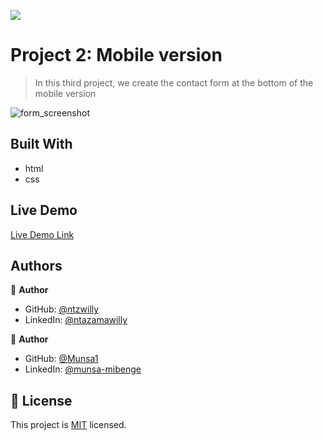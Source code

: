 ![](https://img.shields.io/badge/Microverse-blueviolet)

# Project 2: Mobile version

> In this third project, we create the contact form at the bottom of the mobile version

![form_screenshot](https://user-images.githubusercontent.com/9049260/121239480-95942e80-c899-11eb-83c2-8489ef9c45ea.png)


## Built With

- html
- css

## Live Demo

[Live Demo Link](https://ntzwilly.github.io/portfolio/)

## Authors

👤 **Author**

- GitHub: [@ntzwilly](https://github.com/ntzwilly)
- LinkedIn: [@ntazamawilly](https://linkedin.com/in/ntazama-willy-b676b7aa)

👤 **Author**

- GitHub: [@Munsa1](https://github.com/Munsa1)
- LinkedIn: [@munsa-mibenge](https://www.linkedin.com/in/munsa-mibenge-a35736205/ )


## 📝 License

This project is [MIT](./MIT.md) licensed.